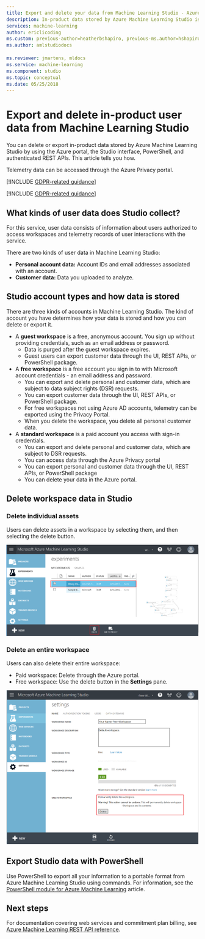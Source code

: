 ```yaml
---
title: Export and delete your data from Machine Learning Studio - Azure | Microsoft Docs
description: In-product data stored by Azure Machine Learning Studio is available for export and deletion through the Azure portal and also through authenticated REST APIs. Telemetry data can be accessed through the Azure Privacy Portal. This article shows you how.
services: machine-learning
author: ericlicoding
ms.custom: previous-author=heatherbshapiro, previous-ms.author=hshapiro
ms.author: amlstudiodocs

ms.reviewer: jmartens, mldocs
ms.service: machine-learning
ms.component: studio
ms.topic: conceptual
ms.date: 05/25/2018
---
```


# Export and delete in-product user data from Machine Learning Studio

You can delete or export in-product data stored by Azure Machine Learning Studio by using the Azure portal, the Studio interface, PowerShell, and authenticated REST APIs. This article tells you how. 

Telemetry data can be accessed through the Azure Privacy portal. 

[!INCLUDE [GDPR-related guidance](../../../includes/gdpr-dsr-and-stp-note.md)]

[!INCLUDE [GDPR-related guidance](../../../includes/gdpr-intro-sentence.md)]

## What kinds of user data does Studio collect?

For this service, user data consists of information about users authorized to access workspaces and telemetry records of user interactions with the service.

There are two kinds of user data in Machine Learning Studio:
- **Personal account data:** Account IDs and email addresses associated with an account.
- **Customer data:** Data you uploaded to analyze.

## Studio account types and how data is stored

There are three kinds of accounts in Machine Learning Studio. The kind of account you have determines how your data is stored and how you can delete or export it.

- A **guest workspace** is a free, anonymous account. You sign up without providing credentials, such as an email address or password.
	-  Data is purged after the guest workspace expires.
	- Guest users can export customer data through the UI, REST APIs, or PowerShell package.
- A **free workspace** is a free account you sign in to with Microsoft account credentials - an email address and password.
	- You can export and delete personal and customer data, which are subject to data subject rights (DSR) requests.
	- You can export customer data through the UI, REST APIs, or PowerShell package.
    - For free workspaces not using Azure AD accounts, telemetry can be exported using the Privacy Portal.
	- When you delete the workspace, you delete all personal customer data.
- A **standard workspace** is a paid account you access with sign-in credentials.
	- You can export and delete personal and customer data, which are subject to DSR requests.
	- You can access data through the Azure Privacy portal
	- You can export personal and customer data through the UI, REST APIs, or PowerShell package
	- You can delete your data in the Azure portal.

## Delete workspace data in Studio 

### Delete individual assets

Users can delete assets in a workspace by selecting them, and then selecting the delete button.

![Delete assets in Machine Learning Studio](./media/export-delete-personal-data-dsr/delete-studio-asset.png)

### Delete an entire workspace

Users can also delete their entire workspace:
- Paid workspace: Delete through the Azure portal.
- Free workspace: Use the delete button in the **Settings** pane.

![Delete a free workspace in Machine Learning Studio](./media/export-delete-personal-data-dsr/delete-studio-data-workspace.png)
 
## Export Studio data with PowerShell
Use PowerShell to export all your information to a portable format from Azure Machine Learning Studio using commands. For information, see the [PowerShell module for Azure Machine Learning](powershell-module.md) article.

## Next steps

For documentation covering web services and commitment plan billing, see [Azure Machine Learning REST API reference](https://docs.microsoft.com/rest/api/machinelearning/). 
